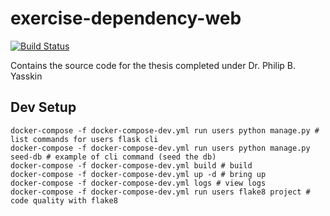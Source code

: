# exercise-dependency-web

[![Build Status](https://travis-ci.org/JosephMart/exercise-dependency-web.svg?branch=master)](https://travis-ci.org/JosephMart/exercise-dependency-web)

Contains the source code for the thesis completed under Dr. Philip B. Yasskin

## Dev Setup

```shell
docker-compose -f docker-compose-dev.yml run users python manage.py # list commands for users flask cli
docker-compose -f docker-compose-dev.yml run users python manage.py seed-db # example of cli command (seed the db)
docker-compose -f docker-compose-dev.yml build # build
docker-compose -f docker-compose-dev.yml up -d # bring up
docker-compose -f docker-compose-dev.yml logs # view logs
docker-compose -f docker-compose-dev.yml run users flake8 project # code quality with flake8
```
